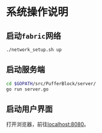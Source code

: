 # 系统操作说明

## 启动`fabric`网络

```bash
./network_setup.sh up
```

## 启动服务端

```bash
cd $GOPATH/src/PufferBlock/server/
go run server.go
```

## 启动用户界面

打开浏览器，前往[localhost:8080](http://localhost:8080)。